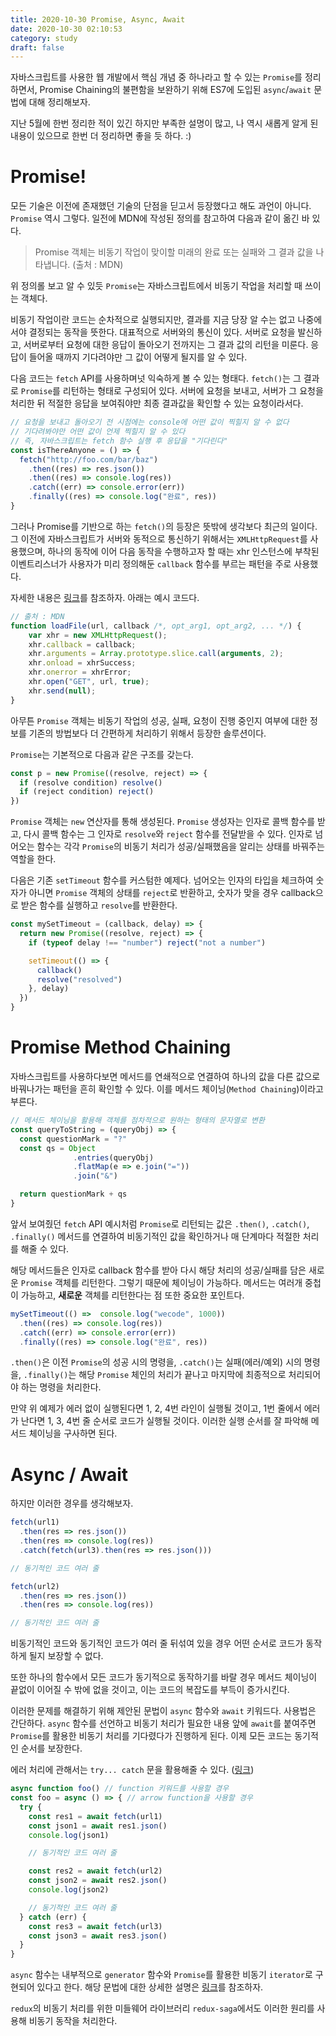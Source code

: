 ```yaml
---
title: 2020-10-30 Promise, Async, Await
date: 2020-10-30 02:10:53
category: study
draft: false
---
```


자바스크립트를 사용한 웹 개발에서 핵심 개념 중 하나라고 할 수 있는 `Promise`를 정리하면서, Promise Chaining의 불편함을 보완하기 위해 ES7에 도입된 `async`/`await` 문법에 대해 정리해보자.

지난 5월에 한번 정리한 적이 있긴 하지만 부족한 설명이 많고, 나 역시 새롭게 알게 된 내용이 있으므로 한번 더 정리하면 좋을 듯 하다. :)

# Promise!

모든 기술은 이전에 존재했던 기술의 단점을 딛고서 등장했다고 해도 과언이 아니다. `Promise` 역시 그렇다. 일전에 MDN에 작성된 정의를 참고하여 다음과 같이 옮긴 바 있다.

> Promise 객체는 비동기 작업이 맞이할 미래의 완료 또는 실패와 그 결과 값을 나타냅니다. (출처 : MDN)

위 정의롤 보고 알 수 있듯 `Promise`는 자바스크립트에서 비동기 작업을 처리할 때 쓰이는 객체다.

비동기 작업이란 코드는 순차적으로 실행되지만, 결과를 지금 당장 알 수는 없고 나중에서야 결정되는 동작을 뜻한다. 대표적으로 서버와의 통신이 있다. 서버로 요청을 발신하고, 서버로부터 요청에 대한 응답이 돌아오기 전까지는 그 결과 값의 리턴을 미룬다. 응답이 들어올 때까지 기다려야만 그 값이 어떻게 될지를 알 수 있다.

다음 코드는 `fetch` API를 사용하며넛 익숙하게 볼 수 있는 형태다. `fetch()`는 그 결과로 `Promise`를 리턴하는 형태로 구성되어 있다. 서버에 요청을 보내고, 서버가 그 요청을 처리한 뒤 적절한 응답을 보여줘야만 최종 결과값을 확인할 수 있는 요청이라서다.

```js
// 요청을 보내고 돌아오기 전 시점에는 console에 어떤 값이 찍힐지 알 수 없다
// 기다려봐야만 어떤 값이 언제 찍힐지 알 수 있다
// 즉, 자바스크립트는 fetch 함수 실행 후 응답을 "기다린다"
const isThereAnyone = () => {
  fetch("http://foo.com/bar/baz")
    .then((res) => res.json())
    .then((res) => console.log(res))
    .catch((err) => console.error(err))
    .finally((res) => console.log("완료", res))
}
```

그러나 Promise를 기반으로 하는 `fetch()`의 등장은 뜻밖에 생각보다 최근의 일이다. 그 이전에 자바스크립트가 서버와 동적으로 통신하기 위해서는 `XMLHttpRequest`를 사용했으며, 하나의 동작에 이어 다음 동작을 수행하고자 할 때는 xhr 인스턴스에 부착된 이벤트리스너가 사용자가 미리 정의해둔 `callback` 함수를 부르는 패턴을 주로 사용했다.

자세한 내용은 [링크](https://developer.mozilla.org/ko/docs/Web/API/XMLHttpRequest/Synchronous_and_Asynchronous_Requests)를 참조하자. 아래는 예시 코드다.

```js
// 출처 : MDN
function loadFile(url, callback /*, opt_arg1, opt_arg2, ... */) {
    var xhr = new XMLHttpRequest();
    xhr.callback = callback;
    xhr.arguments = Array.prototype.slice.call(arguments, 2);
    xhr.onload = xhrSuccess;
    xhr.onerror = xhrError;
    xhr.open("GET", url, true);
    xhr.send(null);
}
```


아무튼 `Promise` 객체는 비동기 작업의 성공, 실패, 요청이 진행 중인지 여부에 대한 정보를 기존의 방법보다 더 간편하게 처리하기 위해서 등장한 솔루션이다.

`Promise`는 기본적으로 다음과 같은 구조를 갖는다.

```js
const p = new Promise((resolve, reject) => {
  if (resolve condition) resolve()
  if (reject condition) reject()
})
```

`Promise` 객체는 `new` 연산자를 통해 생성된다. `Promise` 생성자는 인자로 콜백 함수를 받고, 다시 콜백 함수는 그 인자로 `resolve`와 `reject` 함수를 전달받을 수 있다. 인자로 넘어오는 함수는 각각 `Promise`의 비동기 처리가 성공/실패했음을 알리는 상태를 바꿔주는 역할을 한다.

다음은 기존 `setTimeout` 함수를 커스텀한 예제다. 넘어오는 인자의 타입을 체크하여 숫자가 아니면 `Promise` 객체의 상태를 `reject`로 반환하고, 숫자가 맞을 경우 callback으로 받은 함수를 실행하고 `resolve`를 반환한다.

```js
const mySetTimeout = (callback, delay) => {
  return new Promise((resolve, reject) => {
    if (typeof delay !== "number") reject("not a number")

    setTimeout(() => {
      callback()
      resolve("resolved")
    }, delay)
  })
}
```

# Promise Method Chaining

자바스크립트를 사용하다보면 메서드를 연쇄적으로 연결하여 하나의 값을 다른 값으로 바꿔나가는 패턴을 흔히 확인할 수 있다. 이를 메서드 체이닝(`Method Chaining`)이라고 부른다.

```js
// 메서드 체이닝을 활용해 객체를 점차적으로 원하는 형태의 문자열로 변환
const queryToString = (queryObj) => {
  const questionMark = "?"
  const qs = Object
              .entries(queryObj)
              .flatMap(e => e.join("="))
              .join("&")  

  return questionMark + qs
}
```

앞서 보여줬던 `fetch` API 예시처럼 `Promise`로 리턴되는 값은 `.then()`, `.catch()`, `.finally()` 메서드를 연결하여 비동기적인 값을 확인하거나 매 단계마다 적절한 처리를 해줄 수 있다.

해당 메서드들은 인자로 callback 함수를 받아 다시 해당 처리의 성공/실패를 담은 새로운 `Promise` 객체를 리턴한다. 그렇기 때문에 체이닝이 가능하다. 메서드는 여러개 중첩이 가능하고, **새로운** 객체를 리턴한다는 점 또한 중요한 포인트다.

```js
mySetTimeout(() =>  console.log("wecode", 1000))
  .then((res) => console.log(res))
  .catch((err) => console.error(err))
  .finally((res) => console.log("완료", res))
```

`.then()`은 이전 `Promise`의 성공 시의 명령을, `.catch()`는 실패(에러/예외) 시의 명령을, `.finally()`는 해당 `Promise` 체인의 처리가 끝나고 마지막에 최종적으로 처리되어야 하는 명령을 처리한다.

만약 위 예제가 에러 없이 실행된다면 1, 2, 4번 라인이 실행될 것이고, 1번 줄에서 에러가 난다면 1, 3, 4번 줄 순서로 코드가 실행될 것이다. 이러한 실행 순서를 잘 파악해 메서드 체이닝을 구사하면 된다.


# Async / Await

하지만 이러한 경우를 생각해보자.

```js
fetch(url1)
  .then(res => res.json())
  .then(res => console.log(res))
  .catch(fetch(url3).then(res => res.json()))

// 동기적인 코드 여러 줄

fetch(url2)
  .then(res => res.json())
  .then(res => console.log(res))

// 동기적인 코드 여러 줄
```

비동기적인 코드와 동기적인 코드가 여러 줄 뒤섞여 있을 경우 어떤 순서로 코드가 동작하게 될지 보장할 수 없다.

또한 하나의 함수에서 모든 코드가 동기적으로 동작하기를 바랄 경우 메서드 체이닝이 끝없이 이어질 수 밖에 없을 것이고, 이는 코드의 복잡도를 부득이 증가시킨다.

이러한 문제를 해결하기 위해 제안된 문법이 `async` 함수와 `await` 키워드다. 사용법은 간단하다. `async` 함수를 선언하고 비동기 처리가 필요한 내용 앞에 `await`를 붙여주면 `Promise`를 활용한 비동기 처리를 기다렸다가 진행하게 된다. 이제 모든 코드는 동기적인 순서를 보장한다.

에러 처리에 관해서는 `try... catch` 문을 활용해줄 수 있다. ([링크](https://ko.javascript.info/try-catch))

```js
async function foo() // function 키워드를 사용할 경우
const foo = async () => { // arrow function을 사용할 경우
  try {
    const res1 = await fetch(url1)
    const json1 = await res1.json()
    console.log(json1)

    // 동기적인 코드 여러 줄

    const res2 = await fetch(url2)
    const json2 = await res2.json()
    console.log(json2)

    // 동기적인 코드 여러 줄
  } catch (err) {
    const res3 = await fetch(url3)
    const json3 = await res3.json()
  }
}
```

`async` 함수는 내부적으로 `generator` 함수와 `Promise`를 활용한 비동기 `iterator`로 구현되어 있다고 한다. 해당 문법에 대한 상세한 설명은 [링크](https://ko.javascript.info/async-iterators-generators)를 참조하자.

`redux`의 비동기 처리를 위한 미들웨어 라이브러리 `redux-saga`에서도 이러한 원리를 사용해 비동기 동작을 처리한다.